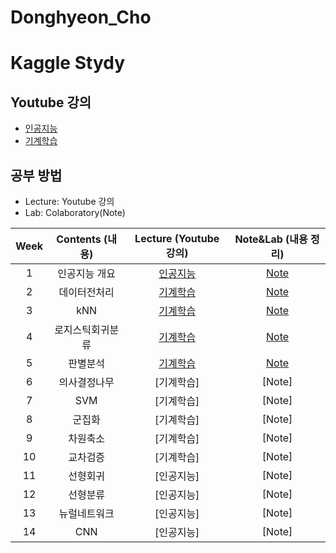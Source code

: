# Donghyeon_Cho
# Kaggle Stydy

## Youtube 강의
- [인공지능](https://www.youtube.com/playlist?list=PL1xKqHsVFgvmIAJBy-cbB9zQcnMb6zsT2)
- [기계학습](https://www.youtube.com/playlist?list=PL1xKqHsVFgvnQQY9L4n1MFyy-6eixTekU)

## 공부 방법
- Lecture: Youtube 강의
- Lab: Colaboratory(Note)

| Week | Contents (내용) | Lecture (Youtube 강의) | Note&Lab (내용 정리) |
|:---:|:---:|:---:|:---:|
| 1 | 인공지능 개요 | [인공지능](https://www.youtube.com/watch?v=ny48cBIKtiY&list=PL1xKqHsVFgvmIAJBy-cbB9zQcnMb6zsT2&index=4) | [Note](https://github.com/Sejong-Kaggle-Study-3rd/Donghyeon_Cho/blob/main/week_1.ipynb) |
| 2 | 데이터전처리 | [기계학습](https://www.youtube.com/watch?v=gVdkxfYQtG0&list=PL1xKqHsVFgvnQQY9L4n1MFyy-6eixTekU&index=5) | [Note](https://github.com/hyeon9698/Donghyeon_Cho/blob/main/week_2.ipynb) |
| 3 | kNN | [기계학습](https://www.youtube.com/watch?v=siYSp7pnHDA&list=PL1xKqHsVFgvnQQY9L4n1MFyy-6eixTekU&index=8&t=250s) | [Note](https://github.com/Sejong-Kaggle-Study-3rd/Donghyeon_Cho/blob/main/week_3.ipynb) |
| 4 | 로지스틱회귀분류 | [기계학습](https://www.youtube.com/watch?v=uT3hiE7xUtE&list=PL1xKqHsVFgvnQQY9L4n1MFyy-6eixTekU&index=12&t=1907s) | [Note](https://github.com/hyeon9698/Donghyeon_Cho/blob/main/week_4/week_4_Logistic_Regression_%EC%8B%A4%EC%8A%B5.ipynb) |
| 5 | 판별분석 | [기계학습](https://www.youtube.com/watch?v=geIlsP8aPvg&list=PL1xKqHsVFgvnQQY9L4n1MFyy-6eixTekU&index=15) | [Note](https://github.com/hyeon9698/Donghyeon_Cho/blob/main/week_5/05%EC%9E%A5_%ED%8C%90%EB%B3%84%EB%B6%84%EC%84%9D.ipynb) |
| 6 | 의사결정나무 | [기계학습] | [Note] |
| 7 | SVM | [기계학습] | [Note] |
| 8 | 군집화 | [기계학습] | [Note] |
| 9 | 차원축소 | [기계학습] | [Note] |
| 10 | 교차검증 | [기계학습] | [Note] |
| 11 | 선형회귀 | [인공지능] | [Note] |
| 12 | 선형분류 | [인공지능] | [Note] |
| 13 | 뉴럴네트워크 | [인공지능] | [Note] |
| 14 | CNN | [인공지능] | [Note] |
